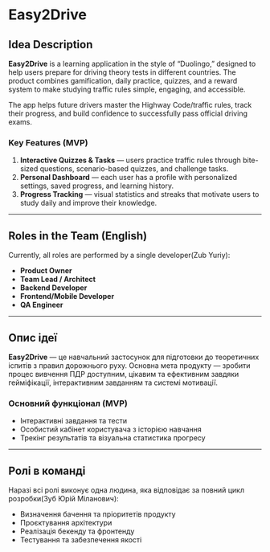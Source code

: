 # Easy2Drive  

## Idea Description
**Easy2Drive** is a learning application in the style of “Duolingo,” designed to help users prepare for driving theory tests in different countries. The product combines gamification, daily practice, quizzes, and a reward system to make studying traffic rules simple, engaging, and accessible.  

The app helps future drivers master the Highway Code/traffic rules, track their progress, and build confidence to successfully pass official driving exams.  

### Key Features (MVP)  
1. **Interactive Quizzes & Tasks** — users practice traffic rules through bite-sized questions, scenario-based quizzes, and challenge tasks.  
2. **Personal Dashboard** — each user has a profile with personalized settings, saved progress, and learning history.  
3. **Progress Tracking** — visual statistics and streaks that motivate users to study daily and improve their knowledge.


---

## Roles in the Team (English)  
Currently, all roles are performed by a single developer(Zub Yuriy):  
- **Product Owner**  
- **Team Lead / Architect**  
- **Backend Developer**  
- **Frontend/Mobile Developer**  
- **QA Engineer**    

---

## Опис ідеї 
**Easy2Drive** — це навчальний застосунок для підготовки до теоретичних іспитів з правил дорожнього руху. Основна мета продукту — зробити процес вивчення ПДР доступним, цікавим та ефективним завдяки гейміфікації, інтерактивним завданням та системі мотивації.  

### Основний функціонал (MVP)  
- Інтерактивні завдання та тести  
- Особистий кабінет користувача з історією навчання  
- Трекінг результатів та візуальна статистика прогресу  

---

## Ролі в команді 
Наразі всі ролі виконує одна людина, яка відповідає за повний цикл розробки(Зуб Юрій Міланович):  
- Визначення бачення та пріоритетів продукту  
- Проєктування архітектури  
- Реалізація бекенду та фронтенду  
- Тестування та забезпечення якості  
